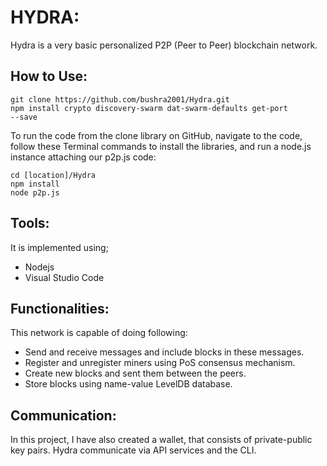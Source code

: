# HYDRA:
Hydra is a very basic personalized P2P (Peer to Peer) blockchain network.

## How to Use:
```
git clone https://github.com/bushra2001/Hydra.git
npm install crypto discovery-swarm dat-swarm-defaults get-port
--save
```
To run the code from the clone library on GitHub, navigate to the code, follow
these Terminal commands to install the libraries, and run a node.js instance
attaching our p2p.js code:
```
cd [location]/Hydra
npm install
node p2p.js
```
## Tools:
It is implemented using;
- Nodejs
- Visual Studio Code

## Functionalities:
This network is capable of doing following:

- Send and receive messages and include blocks in these messages.
- Register and unregister miners using PoS consensus mechanism.
- Create new blocks and sent them between the peers.
- Store blocks using name-value LevelDB database. 

## Communication:
In this project, I have also created a wallet, that consists of private-public key pairs.
Hydra communicate via API services and the CLI.
